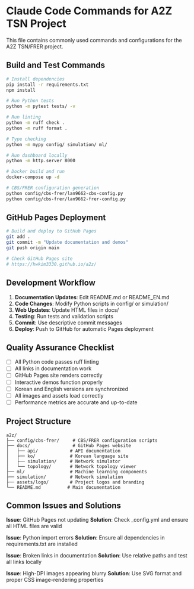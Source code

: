 # Claude Code Commands for A2Z TSN Project

This file contains commonly used commands and configurations for the A2Z TSN/FRER project.

## Build and Test Commands

```bash
# Install dependencies
pip install -r requirements.txt
npm install

# Run Python tests
python -m pytest tests/ -v

# Run linting
python -m ruff check .
python -m ruff format .

# Type checking
python -m mypy config/ simulation/ ml/

# Run dashboard locally
python -m http.server 8000

# Docker build and run
docker-compose up -d

# CBS/FRER configuration generation
python config/cbs-frer/lan9662-cbs-config.py
python config/cbs-frer/lan9662-frer-config.py
```

## GitHub Pages Deployment

```bash
# Build and deploy to GitHub Pages
git add .
git commit -m "Update documentation and demos"
git push origin main

# Check GitHub Pages site
# https://hwkim3330.github.io/a2z/
```

## Development Workflow

1. **Documentation Updates**: Edit README.md or README_EN.md
2. **Code Changes**: Modify Python scripts in config/ or simulation/
3. **Web Updates**: Update HTML files in docs/
4. **Testing**: Run tests and validation scripts
5. **Commit**: Use descriptive commit messages
6. **Deploy**: Push to GitHub for automatic Pages deployment

## Quality Assurance Checklist

- [ ] All Python code passes ruff linting
- [ ] All links in documentation work
- [ ] GitHub Pages site renders correctly
- [ ] Interactive demos function properly
- [ ] Korean and English versions are synchronized
- [ ] All images and assets load correctly
- [ ] Performance metrics are accurate and up-to-date

## Project Structure

```
a2z/
├── config/cbs-frer/     # CBS/FRER configuration scripts
├── docs/                # GitHub Pages website
│   ├── api/            # API documentation
│   ├── ko/             # Korean language site
│   ├── simulation/     # Network simulator
│   └── topology/       # Network topology viewer
├── ml/                 # Machine learning components
├── simulation/         # Network simulation
├── assets/logo/        # Project logos and branding
└── README.md          # Main documentation
```

## Common Issues and Solutions

**Issue**: GitHub Pages not updating
**Solution**: Check _config.yml and ensure all HTML files are valid

**Issue**: Python import errors
**Solution**: Ensure all dependencies in requirements.txt are installed

**Issue**: Broken links in documentation
**Solution**: Use relative paths and test all links locally

**Issue**: High-DPI images appearing blurry
**Solution**: Use SVG format and proper CSS image-rendering properties
